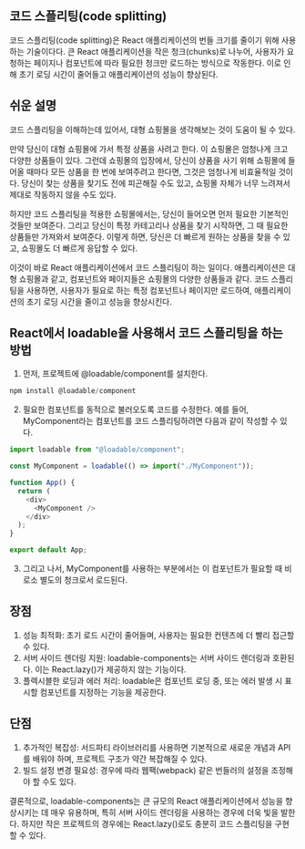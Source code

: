 ## 코드 스플리팅(code splitting)

코드 스플리팅(code splitting)은 React 애플리케이션의 번들 크기를 줄이기 위해 사용하는 기술이다다. 큰 React 애플리케이션을 작은 청크(chunks)로 나누어, 사용자가 요청하는 페이지나 컴포넌트에 따라 필요한 청크만 로드하는 방식으로 작동한다. 이로 인해 초기 로딩 시간이 줄어들고 애플리케이션의 성능이 향상된다.

## 쉬운 설명

코드 스플리팅을 이해하는데 있어서, 대형 쇼핑몰을 생각해보는 것이 도움이 될 수 있다.

만약 당신이 대형 쇼핑몰에 가서 특정 상품을 사려고 한다. 이 쇼핑몰은 엄청나게 크고 다양한 상품들이 있다. 그런데 쇼핑몰의 입장에서, 당신이 상품을 사기 위해 쇼핑몰에 들어올 때마다 모든 상품을 한 번에 보여주려고 한다면, 그것은 엄청나게 비효율적일 것이다. 당신이 찾는 상품을 찾기도 전에 피곤해질 수도 있고, 쇼핑몰 자체가 너무 느려져서 제대로 작동하지 않을 수도 있다.

하지만 코드 스플리팅을 적용한 쇼핑몰에서는, 당신이 들어오면 먼저 필요한 기본적인 것들만 보여준다. 그리고 당신이 특정 카테고리나 상품을 찾기 시작하면, 그 때 필요한 상품들만 가져와서 보여준다. 이렇게 하면, 당신은 더 빠르게 원하는 상품을 찾을 수 있고, 쇼핑몰도 더 빠르게 응답할 수 있다.

이것이 바로 React 애플리케이션에서 코드 스플리팅이 하는 일이다. 애플리케이션은 대형 쇼핑몰과 같고, 컴포넌트와 페이지들은 쇼핑몰의 다양한 상품들과 같다. 코드 스플리팅을 사용하면, 사용자가 필요로 하는 특정 컴포넌트나 페이지만 로드하여, 애플리케이션의 초기 로딩 시간을 줄이고 성능을 향상시킨다.

## React에서 loadable을 사용해서 코드 스플리팅을 하는 방법

1. 먼저, 프로젝트에 @loadable/component를 설치한다.

```javascript
npm install @loadable/component
```

2. 필요한 컴포넌트를 동적으로 불러오도록 코드를 수정한다. 예를 들어, MyComponent라는 컴포넌트를 코드 스플리팅하려면 다음과 같이 작성할 수 있다.

```javascript
import loadable from "@loadable/component";

const MyComponent = loadable(() => import("./MyComponent"));

function App() {
  return (
    <div>
      <MyComponent />
    </div>
  );
}

export default App;
```

3. 그리고 나서, MyComponent를 사용하는 부분에서는 이 컴포넌트가 필요할 때 비로소 별도의 청크로서 로드된다.

## 장점

1. 성능 최적화: 초기 로드 시간이 줄어들며, 사용자는 필요한 컨텐츠에 더 빨리 접근할 수 있다.
2. 서버 사이드 렌더링 지원: loadable-components는 서버 사이드 렌더링과 호환된다. 이는 React.lazy()가 제공하지 않는 기능이다.
3. 플렉시블한 로딩과 에러 처리: loadable은 컴포넌트 로딩 중, 또는 에러 발생 시 표시할 컴포넌트를 지정하는 기능을 제공한다.

## 단점

1. 추가적인 복잡성: 서드파티 라이브러리를 사용하면 기본적으로 새로운 개념과 API를 배워야 하며, 프로젝트 구조가 약간 복잡해질 수 있다.
2. 빌드 설정 변경 필요성: 경우에 따라 웹팩(webpack) 같은 번들러의 설정을 조정해야 할 수도 있다.

결론적으로, loadable-components는 큰 규모의 React 애플리케이션에서 성능을 향상시키는 데 매우 유용하며, 특히 서버 사이드 렌더링을 사용하는 경우에 더욱 빛을 발한다. 하지만 작은 프로젝트의 경우에는 React.lazy()로도 충분히 코드 스플리팅을 구현할 수 있다.
